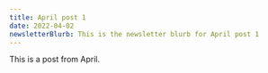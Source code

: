```yaml
---
title: April post 1
date: 2022-04-02
newsletterBlurb: This is the newsletter blurb for April post 1
---
```


This is a post from April.
